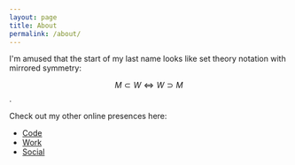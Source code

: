 ```yaml
---
layout: page
title: About
permalink: /about/
---
```


I'm amused that the start of my last name looks like set theory notation with mirrored symmetry:

$$M \subset W \iff W \supset M$$. 

Check out my other online presences here:

 * [Code](http://github.com/mcwalters)
 * [Work](http://linkedin.com/in/brendanmcw)
 * [Social](http://twitter.com/BrendanMcW)